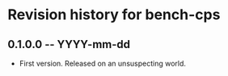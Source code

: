 # Revision history for bench-cps

## 0.1.0.0 -- YYYY-mm-dd

* First version. Released on an unsuspecting world.

